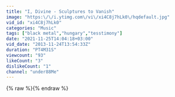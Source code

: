 ```yaml
---
title: "I, Divine - Sculptures to Vanish"
image: "https:\/\/i.ytimg.com\/vi\/xi4C8j7hLk0\/hqdefault.jpg"
vid_id: "xi4C8j7hLk0"
categories: "Music"
tags: ["black metal","hungary","tesstimony"]
date: "2021-11-25T14:04:18+03:00"
vid_date: "2013-11-24T13:54:33Z"
duration: "PT4M31S"
viewcount: "93"
likeCount: "3"
dislikeCount: "1"
channel: "under88Me"
---
```

{% raw %}{% endraw %}
